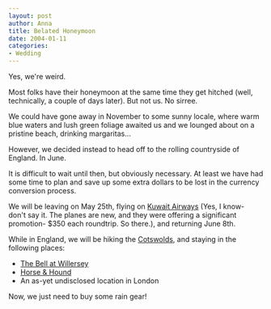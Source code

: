 ```yaml
--- 
layout: post
author: Anna
title: Belated Honeymoon
date: 2004-01-11
categories: 
- Wedding
---
```


Yes, we're weird.

Most folks have their honeymoon at the same time they get hitched (well, technically, a couple of days later). But not us. No sirree.

We could have gone away in November to some sunny locale, where warm blue waters and lush green foliage awaited us and we lounged about on a pristine beach, drinking margaritas...

However, we decided instead to head off to the rolling countryside of England. In June.

It is difficult to wait until then, but obviously necessary. At least we have had some time to plan and save up some extra dollars to be lost in the currency conversion process.

We will be leaving on May 25th, flying on <a href="http://www.kuwait-airways.com/index3.html">Kuwait Airways</a> (Yes, I know- don't say it. The planes are new, and they were offering a significant promotion- $350 each roundtrip. So there.), and returning June 8th.

While in England, we will be hiking the <a href="http://www.cotswold.gov.uk/tourism/">Cotswolds</a>, and staying in the following places:

* [The Bell at Willersey][1]
* [Horse & Hound][2]
* An as-yet undisclosed location in London

Now, we just need to buy some rain gear!


   [1]: http://www.the-bell-willersey.com
   [2]: http://www.broadway-cotswolds.co.uk/horseandhound.html
